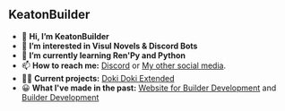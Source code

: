 ## KeatonBuilder
- 👋 **Hi, I’m KeatonBuilder**
- 👀 **I’m interested in Visul Novels & Discord Bots**
- 🌱 **I’m currently learning Ren'Py and Python**
- 📫 **How to reach me:** [Discord](https://discord.gg/yFsB7VJQNY) or [My other social media](https://github.com/keatonbuilder/keatonbuilder/blob/main/SOCIALS.md).
- 👨‍💻 **Current projects:** [Doki Doki Extended](https://github.com/keatonbuilder/dde)
- 😀 **What I've made in the past:** [Website for Builder Development](https://builderdevelopment.github.io/bdevweb/) and [Builder Development](https://builderdevelopment.github.io/bdevweb/)
